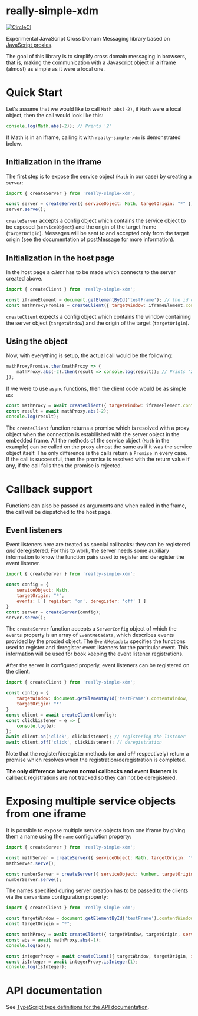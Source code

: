 # really-simple-xdm

[![CircleCI](https://circleci.com/gh/Katona/really-simple-xdm.svg?style=shield&circle-token=4fe7750d41525e10efd25cf28e42b5b07c8230f9)](https://circleci.com/gh/Katona/really-simple-xdm)

Experimental JavaScript Cross Domain Messaging library based on [JavaScript proxies](https://developer.mozilla.org/en-US/docs/Web/JavaScript/Reference/Global_Objects/Proxy).

The goal of this library is to simplify cross domain messaging in browsers, that is, making the communication with a Javascript object in a iframe (almost) as simple as it were a local one.

# Quick Start
Let's assume that we would like to call `Math.abs(-2)`, if `Math` were a local object, then the call would look like this:

```javascript
console.log(Math.abs(-2)); // Prints '2'
```

If Math is in an iframe, calling it with `really-simple-xdm` is demonstrated below.

## Initialization in the iframe
The first step is to expose the service object (`Math` in our case) by creating a _server_:

```javascript
import { createServer } from 'really-simple-xdm';

const server = createServer({ serviceObject: Math, targetOrigin: "*" });
server.serve();
```
`createServer` accepts a config object which contains the service object to be exposed (`serviceObject`) and the origin of the target frame (`targetOrigin`). Messages will be sent to and accepted only from the target origin (see the documentation of [postMessage](https://developer.mozilla.org/en-US/docs/Web/API/Window/postMessage) for more information).

## Initialization in the host page

In the host page a _client_ has to be made which connects to the server created above.
```javascript
import { createClient } from 'really-simple-xdm';

const iframeElement = document.getElementById('testFrame'); // the id of the frame containing the `Math` object to be called
const mathProxyPromise = createClient({ targetWindow: iframeElement.contentWindow, targetOrigin: "*" }); // 'mathProxyPromise' is a promise which resolves with the proxy of 'Math'
```
`createClient` expects a config object which contains the window containing the server object (`targetWindow`) and the origin of the target (`targetOrigin`).

## Using the object

Now, with everything is setup, the actual call would be the following:
```javascript
mathProxyPromise.then(mathProxy => {
    mathProxy.abs(-2).then(result => console.log(result)); // Prints '2'
});
```

If we were to use `async` functions, then the client code would be as simple as:
```javascript
const mathProxy = await createClient({ targetWindow: iframeElement.contentWindow, targetOrigin: "*" });
const result = await mathProxy.abs(-2);
console.log(result);
```

The `createClient` function returns a promise which is resolved with a proxy object when the connection is estabilished with the server object in the embedded frame. All the methods of the service object (`Math` in the example) can be called on the proxy almost the same as if it was the service object itself. The only difference is the calls return a `Promise` in every case. If the call is successful, then the promise is resolved with the return value if any, if the call fails then the promise is rejected.

# Callback support

Functions can also be passed as arguments and when called in the frame, the call will be dispatched to the host page.

## Event listeners

Event listeners here are treated as special callbacks: they can be registered _and_ deregistered. For this to work, the server needs some auxiliary information to know the function pairs used to register and deregister the event listener.
```javascript
import { createServer } from 'really-simple-xdm';

const config = {
    serviceObject: Math,
    targetOrigin: "*",
    events: [ { register: 'on', deregister: 'off' } ]
}
const server = createServer(config);
server.serve();
```
The `createServer` function accepts a `ServerConfig` object of which the `events` property is an array of `EventMetadata`, which describes events provided by the proxied object. The `EventMetadata` specifies the functions used to register and deregister event listeners for the particular event. This information will be used for book keeping the event listener registrations.

After the server is configured properly, event listeners can be registered on the client:
```javascript
import { createClient } from 'really-simple-xdm';

const config = {
    targetWindow: document.getElementById('testFrame').contentWindow,
    targetOrigin: "*"
}
const client = await createClient(config);
const clickListener = e => {
    console.log(e);
};
await client.on('click', clickListener); // registering the listener
await client.off('click', clickListener); // deregistration
```

Note that the register/deregister methods (`on` and `off` respectively) return a promise which resolves when the registration/deregistration is completed.

__The only difference between normal callbacks and event listeners__ is callback registrations are not tracked so they can not be deregistered.

# Exposing multiple service objects from one iframe

It is possible to expose multiple service objects from one iframe by giving them a name using the `name` configuration property:

```javascript
import { createServer } from 'really-simple-xdm';

const mathServer = createServer({ serviceObject: Math, targetOrigin: "*", name: "Math" });
mathServer.serve();

const numberServer = createServer({ serviceObject: Number, targetOrigin: "*", name: "Number" });
numberServer.serve();
```

The names specified during server creation has to be passed to the clients via the `serverName` configuration property:

```javascript
import { createClient } from 'really-simple-xdm';

const targetWindow = document.getElementById('testFrame').contentWindow;
const targetOrigin = "*";

const mathProxy = await createClient({ targetWindow, targetOrigin, serverName: "Math" });
const abs = await mathProxy.abs(-1);
console.log(abs);

const integerProxy = await createClient({ targetWindow, targetOrigin, serverName: "Number" });
const isInteger = await integerProxy.isInteger(1);
console.log(isInteger);
```

# API documentation

See [TypeScript type definitions for the API documentation](https://github.com/Katona/really-simple-xdm/blob/master/src/index.d.ts).